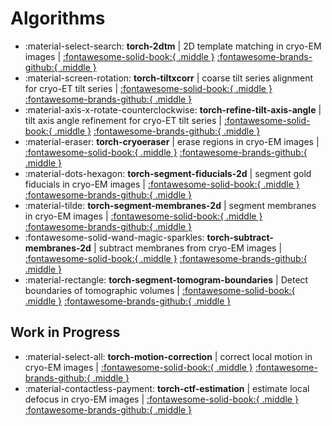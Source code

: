 # Algorithms

- :material-select-search: **torch-2dtm** | 2D template matching in cryo-EM images | [:fontawesome-solid-book:{ .middle }](https://teamtomo.org/torch-2dtm) [:fontawesome-brands-github:{ .middle }](https://github.com/teamtomo/torch-2dtm)
- :material-screen-rotation: **torch-tiltxcorr** | coarse tilt series alignment for cryo-ET tilt series | [:fontawesome-solid-book:{ .middle }](https://teamtomo.org/torch-tiltxcorr) [:fontawesome-brands-github:{ .middle }](https://github.com/teamtomo/torch-tiltxcorr)
- :material-axis-x-rotate-counterclockwise: **torch-refine-tilt-axis-angle** | tilt axis angle refinement for cryo-ET tilt series | [:fontawesome-solid-book:{ .middle }](https://teamtomo.org/torch-refine-tilt-axis-angle) [:fontawesome-brands-github:{ .middle }](https://github.com/teamtomo/torch-refine-tilt-axis-angle)
- :material-eraser: **torch-cryoeraser** | erase regions in cryo-EM images | [:fontawesome-solid-book:{ .middle }](https://teamtomo.org/torch-cryoeraser) [:fontawesome-brands-github:{ .middle }](https://github.com/teamtomo/torch-cryoeraser)
- :material-dots-hexagon: **torch-segment-fiducials-2d** | segment gold fiducials in cryo-EM images | [:fontawesome-solid-book:{ .middle }](https://teamtomo.org/torch-segment-fiducials-2d) [:fontawesome-brands-github:{ .middle }](https://github.com/teamtomo/torch-segment-fiducials-2d)
- :material-tilde: **torch-segment-membranes-2d** | segment membranes in cryo-EM images | [:fontawesome-solid-book:{ .middle }](https://teamtomo.org/torch-segment-membranes-2d) [:fontawesome-brands-github:{ .middle }](https://github.com/teamtomo/torch-segment-membranes-2d)
- :fontawesome-solid-wand-magic-sparkles: **torch-subtract-membranes-2d** | subtract membranes from cryo-EM images | [:fontawesome-solid-book:{ .middle }](https://teamtomo.org/torch-subtract-membranes-2d) [:fontawesome-brands-github:{ .middle }](https://github.com/teamtomo/torch-subtract-membranes-2d)
- :material-rectangle: **torch-segment-tomogram-boundaries** | Detect boundaries of tomographic volumes | [:fontawesome-solid-book:{ .middle }](https://teamtomo.org/torch-segment-tomogram-boundaries) [:fontawesome-brands-github:{ .middle }](https://github.com/teamtomo/torch-segment-tomogram-boundaries)

## Work in Progress

- :material-select-all: **torch-motion-correction** | correct local motion in cryo-EM images | [:fontawesome-solid-book:{ .middle }](https://teamtomo.org/torch-motion-correction) [:fontawesome-brands-github:{ .middle }](https://github.com/teamtomo/torch-motion-correction)
- :material-contactless-payment: **torch-ctf-estimation** | estimate local defocus in cryo-EM images | [:fontawesome-solid-book:{ .middle }](https://teamtomo.org/torch-ctf-estimation) [:fontawesome-brands-github:{ .middle }](https://github.com/teamtomo/torch-ctf-estimation)
